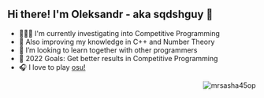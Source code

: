 ## Hi there! I'm Oleksandr - aka sqdshguy 👋

- 👨🏼‍💻 I'm currently investigating into Competitive Programming
- 🔢 Also improving my knowledge in C++ and Number Theory
- 🤙 I’m looking to learn together with other programmers
- 🥇 2022 Goals: Get better results in Competitive Programming
- 🎧 I love to play [osu!][osu]

<img align="right" src="https://github-readme-stats.vercel.app/api?username=mrsasha45op&show_icons=true&theme=tokyonight" alt="mrsasha45op" />

[osu]: https://osu.ppy.sh/users/12289422
